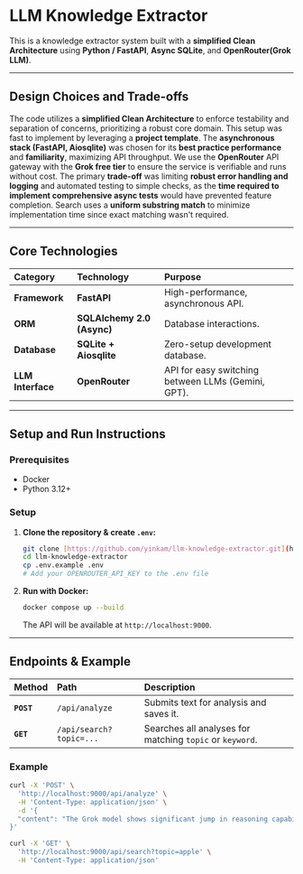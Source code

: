 # LLM Knowledge Extractor

This is a knowledge extractor system built with a **simplified Clean Architecture** using **Python / FastAPI**, **Async SQLite**, and **OpenRouter(Grok LLM)**.

---

## Design Choices and Trade-offs

The code utilizes a **simplified Clean Architecture** to enforce testability and separation of concerns, prioritizing a robust core domain. This setup was fast to implement by leveraging a **project template**. The **asynchronous stack (FastAPI, Aiosqlite)** was chosen for its **best practice performance** and **familiarity**, maximizing API throughput. We use the **OpenRouter** API gateway with the **Grok free tier** to ensure the service is verifiable and runs without cost. The primary **trade-off** was limiting **robust error handling and logging** and automated testing to simple checks, as the **time required to implement comprehensive async tests** would have prevented feature completion. Search uses a **uniform substring match** to minimize implementation time since exact matching wasn't required.

---

## Core Technologies

| Category | Technology | Purpose |
| :--- | :--- | :--- |
| **Framework** | **FastAPI** | High-performance, asynchronous API. |
| **ORM** | **SQLAlchemy 2.0 (Async)** | Database interactions. |
| **Database** | **SQLite + Aiosqlite** | Zero-setup development database. |
| **LLM Interface** | **OpenRouter** | API for easy switching between LLMs (Gemini, GPT). |

---

## Setup and Run Instructions

### Prerequisites

-   Docker
-   Python 3.12+

### Setup

1.  **Clone the repository & create `.env`:**
    ```bash
    git clone [https://github.com/yinkam/llm-knowledge-extractor.git](https://github.com/yinkam/llm-knowledge-extractor.git)
    cd llm-knowledge-extractor
    cp .env.example .env
    # Add your OPENROUTER_API_KEY to the .env file
    ```

2.  **Run with Docker:**
    ```bash
    docker compose up --build
    ```
    The API will be available at `http://localhost:9000`.

---

## Endpoints & Example

| Method | Path | Description |
| :--- | :--- | :--- |
| **`POST`** | `/api/analyze` | Submits text for analysis and saves it. |
| **`GET`** | `/api/search?topic=...` | Searches all analyses for matching `topic` or `keyword`. |

### Example

```bash
curl -X 'POST' \
  'http://localhost:9000/api/analyze' \
  -H 'Content-Type: application/json' \
  -d '{
  "content": "The Grok model shows significant jump in reasoning capabilities for summarization tasks."
}'
```

```bash
curl -X 'GET' \
  'http://localhost:9000/api/search?topic=apple' \
  -H 'Content-Type: application/json'
```